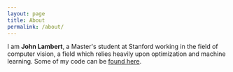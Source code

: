 ```yaml
---
layout: page
title: About
permalink: /about/
---
```


I am **John Lambert**, a Master's student at Stanford working in the field of computer vision, a field which relies heavily upon optimization and machine learning. Some of my code can be [found here](http://github.com/johnwlambert/).

